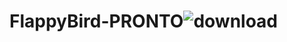# FlappyBird-PRONTO![download](https://user-images.githubusercontent.com/104571614/174496622-05f62cc1-99a7-48ad-8bab-49e76aa960dd.jpg)
